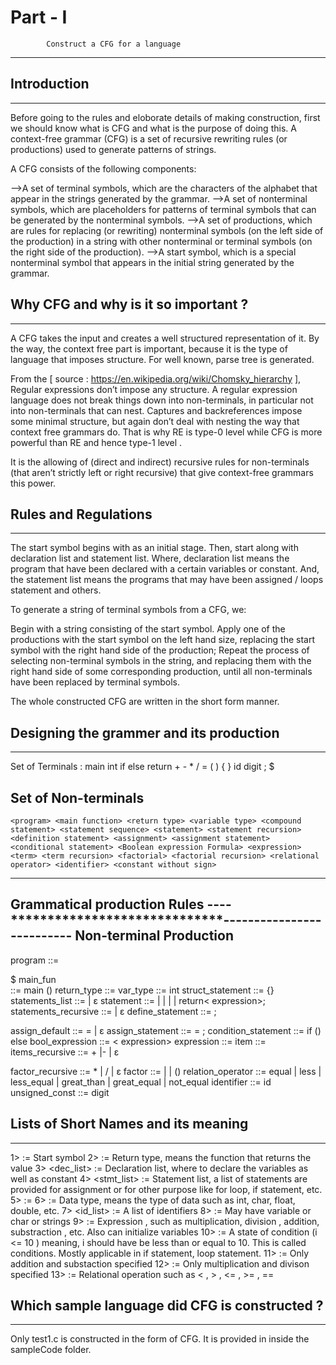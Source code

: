 # Part - I 
		    Construct a CFG for a language 
---------------------------------------------------------

## Introduction
------------------------------
Before going to the rules and eloborate details of making construction, first we 
should know what is CFG and what is the purpose of doing this.
A context-free grammar (CFG) is a set of recursive rewriting rules (or productions) used to generate patterns of strings.

A CFG consists of the following components:

  -->A set of terminal symbols, which are the characters of the alphabet that appear in the strings generated by the grammar.
 -->A set of nonterminal symbols, which are placeholders for patterns of terminal symbols that can be generated by the nonterminal symbols.
 -->A set of productions, which are rules for replacing (or rewriting) nonterminal symbols (on the left side of the production) in a string with other nonterminal or terminal symbols (on the right side of the production).
 -->A start symbol, which is a special nonterminal symbol that appears in the initial string generated by the grammar.

## Why CFG and why is it so important ?
----------------------------------------------------
A CFG takes the input and creates a well structured representation of it. By the way, the context free part is important, because it is the type of language that imposes structure. For well known, parse tree is generated.

From the [ source : https://en.wikipedia.org/wiki/Chomsky_hierarchy ], 
Regular expressions don’t impose any structure. A regular expression language does not break things down into non-terminals, in particular not into non-terminals that can nest. Captures and backreferences impose some minimal structure, but again don’t deal with nesting the way that context free grammars do. That is why RE is type-0 level while CFG is more powerful than RE and hence type-1 level .

It is the allowing of (direct and indirect) recursive rules for non-terminals (that aren’t strictly left or right recursive) that give context-free grammars this power.

## Rules and Regulations
---------------------------------------------

The start symbol begins with <program> as an initial stage.
Then, start along with declaration list and statement list. Where, declaration list means the program that have been declared with a certain variables or constant. 
And, the statement list means the programs that may have been assigned / loops statement and others.

To generate a string of terminal symbols from a CFG, we:

Begin with a string consisting of the start symbol.
Apply one of the productions with the start symbol on the left hand size, replacing the start symbol with the right hand side of the production;
Repeat the process of selecting non-terminal symbols in the string, and replacing them with the right hand side of some corresponding production, until all non-terminals have been replaced by terminal symbols.

The whole constructed CFG are written in the short form manner. 

## Designing the grammer and its production
------------------------------------------------------------------------

Set of Terminals :
	main
 	int 
 	if 
 	else
 	return 
 	+ 
 	- 
 	* 
 	/ 
 	= 
 	( 
 	) 
 	{ 
 	} 
 	id 
 	digit 
 	; 
 	$

 Set of Non-terminals 
 -----
 	<program> <main function> <return type> <variable type> <compound statement> <statement sequence> <statement> <statement recursion> <definition statement> <assignment> <assignment statement> <conditional statement> <Boolean expression Formula> <expression> <term> <term recursion> <factorial> <factorial recursion> <relational operator> <identifier> <constant without sign>

-----------------------------------------
Grammatical production Rules 
----*****************************--------------------------
Non-terminal 								Production
------------------------------------------------------------------------------------------------
program							<program> ::= <main function> $
main_fun						<main function> ::= <return type> main () <compound statement>
return_type						<return type> ::= <variable type>
var_type						<variable type> ::= int
struct_statement				<compound statement> ::= {<statement sequence>}
statements_list					<statement sequence> ::= <statement> <statement recursion> | ε
statement						<statement> ::= <definition statement> | <assignment statement> |									<conditional statement> | <compound statement> | return<                                                                                  expression>;
statements_recursive	        <statement recursion> ::= <statement> <statement recursion> | ε
define_statement	            <definition statement> ::= <variable type> <identifier> <assign                                 initial value>;

assign_default	                <assign initial value> ::= = <expression> | ε
assign_statement	            <assignment statement> ::= <identifier> = <expression>;
condition_statement	            <conditional statement> ::= if (<boolean expression>) <compound 
	                           statement> else  <compound statement>
bool_expression	                <boolean expression> ::= <expression> <relational operator> <                                                          expression>
expression	                    <expression> ::= <item> <item recursion>
item	                        <term> ::= <factor> <factor recursion>
items_recursive	                <item recursion> ::= + <item> <item recursion> |-<item> <item                                  recursion> | ε

factor_recursive	            <factor Recursion> ::= * <factor> <factor Recursion> | / <factor>                                       <factor Recursion> | ε
factor	                        <factor> ::= <identifier> | <unsigned constant> | (<expression>)
relation_operator	            <relational operator> ::= equal | less | less_equal | great_than |                                                        great_equal | not_equal
identifier	                     <identifier> ::= id
unsigned_const	                 <unsigned constant> ::= digit


## Lists of Short Names and its meaning 
---------------------------------------------
1> <program> 		:= Start symbol 
2> <rtype> 	 		:= Return type, means the function that returns the value 
3> <dec_list> 		:= Declaration list, where to declare the variables as well as constant 
4> <stmt_list> 		:= Statement list, a list of statements are provided for assignment or for 								other purpose like for loop, if statement, etc.
5> <stmt>			:=
6> <dtype> 			:= Data type, means the type of data such as int, char, float, double, etc.
7> <id_list>		:= A list of identifiers
8> <id>				:= May have variable or char or strings 
9> <exp>			:= Expression , such as multiplication, division , addition, substraction , etc.
						Also can initialize variables 
10> <cndtn>			:= A state of condition (i <= 10 ) meaning, i should have be less than or equal 						to 10. This is called conditions. Mostly applicable in if statement, loop 							statement. 
11> <term>			:= Only addition and substaction specified
12> <factor> 		:= Only multiplication and divison specified
13> <relop> 		:= Relational operation such as < , > , <= , >= , == 

## Which sample language did CFG is constructed ?
------------------------------------------------------------------
Only test1.c is constructed in the form of CFG. It is provided in inside the sampleCode folder. 

